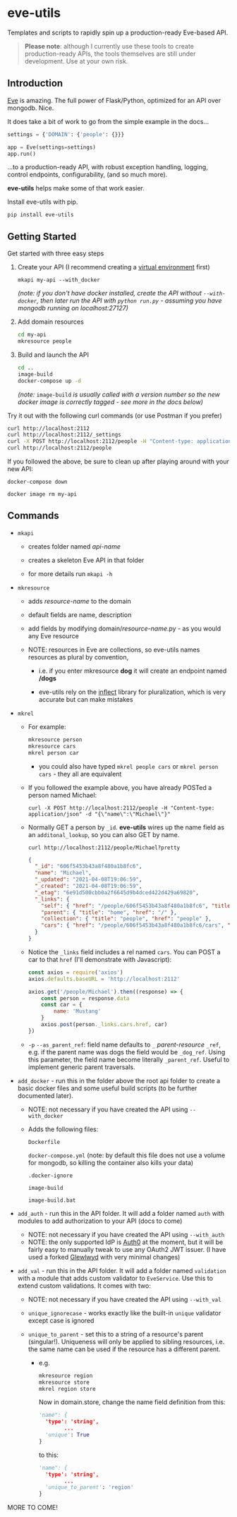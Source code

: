 # eve-utils
Templates and scripts to rapidly spin up a production-ready Eve-based API.

> **Please note**:  although I currently use these tools to create production-ready APIs, the tools themselves are still under development.  Use at your own risk.



## Introduction

[Eve](https://docs.python-eve.org/en/stable/) is amazing.  The full power of Flask/Python, optimized for an API over mongodb.  Nice.

It does take a bit of work to go from the simple example in the docs...

```python
settings = {'DOMAIN': {'people': {}}}

app = Eve(settings=settings)
app.run()
```

...to a production-ready API, with robust exception handling, logging, control endpoints, configurability, (and so much more).

**eve-utils** helps make some of that work easier.

Install eve-utils with pip. 

`pip install eve-utils`

## Getting Started

Get started with three easy steps

1. Create your API (I recommend creating a [virtual environment](https://realpython.com/python-virtual-environments-a-primer/) first)

   `mkapi my-api --with_docker`

   *(note: if you don't have docker installed, create the API without `--with-docker`, then later run the API with `python run.py` - assuming you have mongodb running on localhost:27127)*

   

2. Add domain resources

   ```bash
   cd my-api
   mkresource people
   ```

   

3. Build and launch the API

   ```bash
   cd ..
   image-build
   docker-compose up -d
   ```

   *(note:* `image-build` *is usually called with a version number so the new docker image is correctly tagged - see more in the docs below)*



Try it out with the following curl commands (or use Postman if you prefer)

```bash
curl http://localhost:2112
curl http://localhost:2112/_settings
curl -X POST http://localhost:2112/people -H "Content-type: application/json" -d "{\"name\":\"Michael\"}"
curl http://localhost:2112/people
```



If you followed the above, be sure to clean up after playing around with your new API:

`docker-compose down`

`docker image rm my-api`



## Commands

* `mkapi` <api-name>

  * creates folder named *api-name*

  * creates a skeleton Eve API in that folder

  * for more details run `mkapi -h`

    

* `mkresource` <resource-name>

  * adds *resource-name* to the domain

  * default fields are name, description

  * add fields by modifying domain/*resource-name*.py - as you would any Eve resource

  * NOTE: resources in Eve are collections, so eve-utils names resources as plural by convention, 

    * i.e. if you enter mkresource **dog** it will create an endpoint named **/dogs**

    * eve-utils rely on the [inflect](https://pypi.org/project/inflect/) library for pluralization, which is very accurate but can make mistakes

      

* `mkrel` <parent-resource> <child-resource>

  * For example:

    ```bash
    mkresource person
    mkresource cars
    mkrel person car
    ```

    * you could also have typed `mkrel people cars` or `mkrel person cars` - they all are equivalent

  * If you followed the example above, you have already POSTed a person named Michael:

    `curl -X POST http://localhost:2112/people -H "Content-type: application/json" -d "{\"name\":\"Michael\"}"`

  * Normally GET a person by `_id`.   **eve-utils** wires up the name field as an `additonal_lookup`, so you can also GET by name.

    `curl http://localhost:2112/people/Michael?pretty`

    ```json
    {
      "_id": "606f5453b43a8f480a1b8fc6",
      "name": "Michael",
      "_updated": "2021-04-08T19:06:59",
      "_created": "2021-04-08T19:06:59",
      "_etag": "6e91d500cbb0a2f6645d9b4dced422d429a69820",
      "_links": {
        "self": { "href": "/people/606f5453b43a8f480a1b8fc6", "title": "person" },
        "parent": { "title": "home", "href": "/" },
        "collection": { "title": "people", "href": "people" },
        "cars": { "href": "/people/606f5453b43a8f480a1b8fc6/cars", "title": "cars" }
      }
    }
    ```

  * Notice the `_links` field includes a rel named `cars`.  You can POST a car to that `href` (I'll demonstrate with Javascript):

    ```javascript
    const axios = require('axios')
    axios.defaults.baseURL = 'http://localhost:2112'
    
    axios.get('/people/Michael').then((response) => {
        const person = response.data
        const car = {
            name: 'Mustang'
        }
        axios.post(person._links.cars.href, car)
    })
    ```

  * `-p` `--as_parent_ref`:  field name defaults to `_` *parent-resource* `_ref`, e.g. if the parent name was dogs the field would be `_dog_ref`.  Using this parameter, the field name become literally `_parent_ref`.  Useful to implement generic parent traversals.

  

* `add_docker` <api-name> - run this in the folder above the root api folder to create a basic docker files and some useful build scripts (to be further documented later).

  * NOTE: not necessary if you have created the API using `--with_docker`

  * Adds the following files:

    `Dockerfile`

    `docker-compose.yml` (note: by default this file does not use a volume for mongodb, so killing the container also kills your data)

    `.docker-ignore`

    `image-build`

    `image-build.bat`
    
    

*  `add_auth`  - run this in the API folder. It will add a folder named ``auth`` with modules to add authorization to your API (docs to come)

   * NOTE: not necessary if you have created the API using `--with_auth`
   * NOTE: the only supported IdP is [Auth0](https://auth0.com/) at the moment, but it will be fairly easy to manually tweak to use any OAuth2 JWT issuer. (I have used a forked [Glewlwyd](https://github.com/babelouest/glewlwyd) with very minimal changes)
   
* `add_val` - run this in the API folder.  It will add a folder named `validation` with a module that adds custom validator to `EveService`.  Use this to extend custom validations.  It comes with two:

  * NOTE: not necessary if you have created the API using `--with_val`
  
  * `unique_ignorecase` - works exactly like the built-in `unique` validator except case is ignored
  
  * `unique_to_parent` - set this to a string of a resource's parent (singular!).  Uniqueness will only be applied to sibling resources, i.e. the same name can be used if the resource has a different parent.
  
    * e.g.
  
      ```bash
      mkresource region
      mkresource store
      mkrel region store
      ```
  
      Now in domain.store, change the name field definition from this:
  
      ```python
      'name": {
        'type': 'string',
              ...
        'unique': True
      }
      ```
  
      to this:
  
      ```python
      'name": {
        'type': 'string',
              ...
        'unique_to_parent': 'region'
      }
      ```




MORE TO COME!

